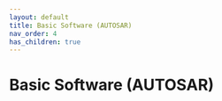 ```yaml
---
layout: default
title: Basic Software (AUTOSAR)
nav_order: 4
has_children: true
---
```

# Basic Software (AUTOSAR)
